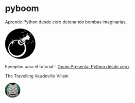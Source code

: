 # pyboom

Aprende Python desde cero detonando bombas imaginarias.

![Pyboom](img/avatar.png)

Ejemplos para el tutorial - [Doom Presenta: Python desde cero](https://geekl0g.wordpress.com/tag/python-para-detonar-bombas).

The Travelling Vaudeville Villain

![author](img/author.png)